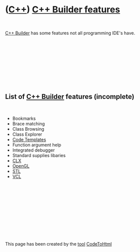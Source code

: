 



 

 

 

 

 

([C++](Cpp.htm)) [C++ Builder features](CppBuilderFeatures.htm)
===============================================================

 

[C++ Builder](CppBuilder.htm) has some features not all programming
IDE's have.

 

 

 

 

 

List of [C++ Builder](CppBuilder.htm) features (incomplete)
-----------------------------------------------------------

 

-   Bookmarks
-   Brace matching
-   Class Browsing
-   Class Explorer
-   [Code Templates](CppCodeTemplate.htm)
-   Function argument help
-   Integrated debugger
-   Standard supplies libaries
-   [CLX](CppClx.htm)
-   [OpenGL](CppOpenGl.htm)
-   [STL](CppStl.htm)
-   [VCL](CppVcl.htm)

 

 

 

 

 





 




This page has been created by the [tool](Tools.htm)
[CodeToHtml](ToolCodeToHtml.htm)
